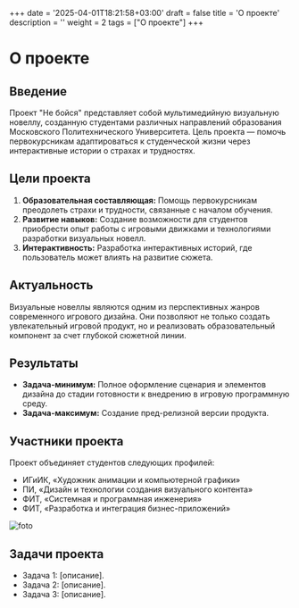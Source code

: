 +++
date = '2025-04-01T18:21:58+03:00'
draft = false
title = 'О проекте'
description = ''
weight = 2
tags = ["О проекте"]
+++

# О проекте

## Введение
Проект "Не бойся" представляет собой мультимедийную визуальную новеллу, созданную студентами различных направлений образования Московского Политехнического Университета. Цель проекта — помочь первокурсникам адаптироваться к студенческой жизни через интерактивные истории о страхах и трудностях.

## Цели проекта
1. **Образовательная составляющая:** Помощь первокурсникам преодолеть страхи и трудности, связанные с началом обучения.
2. **Развитие навыков:** Создание возможности для студентов приобрести опыт работы с игровыми движками и технологиями разработки визуальных новелл.
3. **Интерактивность:** Разработка интерактивных историй, где пользователь может влиять на развитие сюжета.

## Актуальность
Визуальные новеллы являются одним из перспективных жанров современного игрового дизайна. Они позволяют не только создать увлекательный игровой продукт, но и реализовать образовательный компонент за счет глубокой сюжетной линии.

## Результаты
- **Задача-минимум:** Полное оформление сценария и элементов дизайна до стадии готовности к внедрению в игровую программную среду.
- **Задача-максимум:** Создание пред-релизной версии продукта.

## Участники проекта
Проект объединяет студентов следующих профилей:
- ИГиИК, «Художник анимации и компьютерной графики»
- ПИ, «Дизайн и технологии создания визуального контента»
- ФИТ, «Системная и программная инженерия»
- ФИТ, «Разработка и интеграция бизнес-приложений»

![foto](/images/main_p.png)

## Задачи проекта
- Задача 1: [описание].
- Задача 2: [описание].
- Задача 3: [описание].
